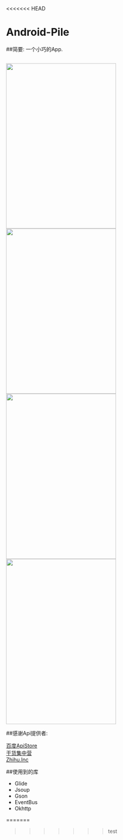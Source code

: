 <<<<<<< HEAD
# Android-Pile
##简要:
  一个小巧的App.
##  
 <image  src="https://github.com/fromten/Android-Pile/blob/master/device-2016-07-17-233528.png" width=300 height=450/>
  <image  src="https://github.com/fromten/Android-Pile/blob/master/device-video_area.png" width=300 height=450/>
 <image  src="https://github.com/fromten/Android-Pile/blob/master/device_news_area.png" width=300 height=450/>
 <image  src="https://github.com/fromten/Android-Pile/blob/master/device-2016-07-11-234604.png" width=300 height=450/>
 

##感谢Api提供者:

<a href='http://apistore.baidu.com/' >百度ApiStore</a>
</br>
<a href='http://gank.io/api' >干货集中营</a>
</br>
<a href='https://github.com/izzyleung/ZhihuDailyPurify/wiki/' >Zhihu.Inc</a>
 
##使用到的库
<ul>
<li>Glide</li>
<li>Jsoup</li>
<li>Gson</li>
<li>EventBus</li>
<li>Okhttp</li>
</ul>
=======

>>>>>>> test
  
